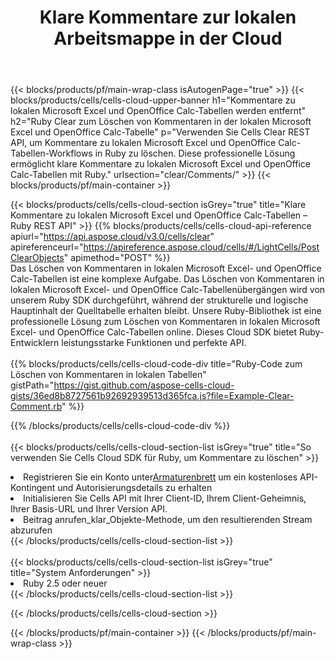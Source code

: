﻿---
title:  Klare Kommentare zur lokalen Arbeitsmappe in der Cloud
description:  Cloud-APIs und SDKs zum Löschen von Kommentaren zu Microsoft Excel und OpenOffice Calc. Klare Kommentare zu lokalen Tabellenkalkulationen durch die Cells Cloud API. SDK unterstützt verschiedene Entwicklungssprachen. Dazu gehören Android, C#, Go, Java, NodeJS, Perl, PHP, Python, Ruby und Swift.
---
{{< blocks/products/pf/main-wrap-class isAutogenPage="true" >}}
{{< blocks/products/cells/cells-cloud-upper-banner h1="Kommentare zu lokalen Microsoft Excel und OpenOffice Calc-Tabellen werden entfernt" h2="Ruby Clear zum Löschen von Kommentaren in der lokalen Microsoft Excel und OpenOffice Calc-Tabelle" p="Verwenden Sie Cells Clear REST API, um Kommentare zu lokalen Microsoft Excel und OpenOffice Calc-Tabellen-Workflows in Ruby zu löschen. Diese professionelle Lösung ermöglicht klare Kommentare zu lokalen Microsoft Excel und OpenOffice Calc-Tabellen mit Ruby." urlsection="clear/Comments/" >}}
{{< blocks/products/pf/main-container >}}

{{< blocks/products/cells/cells-cloud-section isGrey="true" title="Klare Kommentare zu lokalen Microsoft Excel und OpenOffice Calc-Tabellen – Ruby REST API" >}}
{{% blocks/products/cells/cells-cloud-api-reference apiurl="https://api.aspose.cloud/v3.0/cells/clear" apireferenceurl="https://apireference.aspose.cloud/cells/#/LightCells/PostClearObjects" apimethod="POST" %}}
<br/>
Das Löschen von Kommentaren in lokalen Microsoft Excel- und OpenOffice Calc-Tabellen ist eine komplexe Aufgabe. Das Löschen von Kommentaren in lokalen Microsoft Excel- und OpenOffice Calc-Tabellenübergängen wird von unserem Ruby SDK durchgeführt, während der strukturelle und logische Hauptinhalt der Quelltabelle erhalten bleibt. Unsere Ruby-Bibliothek ist eine professionelle Lösung zum Löschen von Kommentaren in lokalen Microsoft Excel- und OpenOffice Calc-Tabellen online. Dieses Cloud SDK bietet Ruby-Entwicklern leistungsstarke Funktionen und perfekte API.
<br/>
<br/>
{{% blocks/products/cells/cells-cloud-code-div title="Ruby-Code zum Löschen von Kommentaren in lokalen Tabellen" gistPath="https://gist.github.com/aspose-cells-cloud-gists/36ed8b8727561b92692939513d365fca.js?file=Example-Clear-Comment.rb" %}}
  
{{% /blocks/products/cells/cells-cloud-code-div %}}
<br/>
<br/>
{{< blocks/products/cells/cells-cloud-section-list isGrey="true" title="So verwenden Sie Cells Cloud SDK für Ruby, um Kommentare zu löschen" >}}
<li> Registrieren Sie ein Konto unter<a href="https://dashboard.aspose.cloud/">Armaturenbrett</a> um ein kostenloses API-Kontingent und Autorisierungsdetails zu erhalten</li>
<li>Initialisieren Sie Cells API mit Ihrer Client-ID, Ihrem Client-Geheimnis, Ihrer Basis-URL und Ihrer Version API.</li>
<li>Beitrag anrufen_klar_Objekte-Methode, um den resultierenden Stream abzurufen</li>
{{< /blocks/products/cells/cells-cloud-section-list >}}
<br/>
<br/>
{{< blocks/products/cells/cells-cloud-section-list isGrey="true" title="System Anforderungen" >}}
<li>Ruby 2.5 oder neuer</li>
{{< /blocks/products/cells/cells-cloud-section-list >}}

{{< /blocks/products/cells/cells-cloud-section >}}

{{< /blocks/products/pf/main-container >}}
{{< /blocks/products/pf/main-wrap-class >}}
